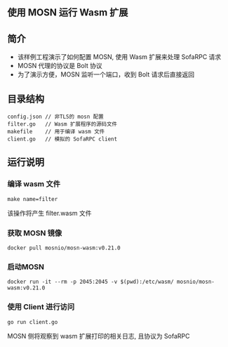 ## 使用 MOSN 运行 Wasm 扩展

## 简介

+ 该样例工程演示了如何配置 MOSN, 使用 Wasm 扩展来处理 SofaRPC 请求
+ MOSN 代理的协议是 Bolt 协议
+ 为了演示方便，MOSN 监听一个端口，收到 Bolt 请求后直接返回

## 目录结构

```
config.json // 非TLS的 mosn 配置
filter.go   // Wasm 扩展程序的源码文件
makefile    // 用于编译 wasm 文件
client.go   // 模拟的 SofaRPC client
```

## 运行说明

### 编译 wasm 文件

```
make name=filter
```

该操作将产生 filter.wasm 文件

### 获取 MOSN 镜像

```
docker pull mosnio/mosn-wasm:v0.21.0
```

### 启动MOSN

```
docker run -it --rm -p 2045:2045 -v $(pwd):/etc/wasm/ mosnio/mosn-wasm:v0.21.0
```

### 使用 Client 进行访问

```
go run client.go
```

MOSN 侧将观察到 wasm 扩展打印的相关日志, 且协议为 SofaRPC